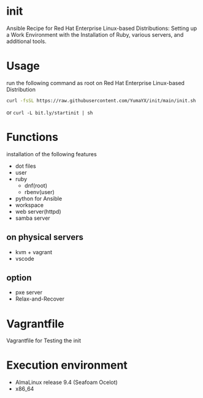 # init

Ansible Recipe for Red Hat Enterprise Linux-based Distributions: Setting up a Work Environment with the Installation of Ruby, various servers, and additional tools.

# Usage

run the following command as root on Red Hat Enterprise Linux-based Distribution

```sh
curl -fsSL https://raw.githubusercontent.com/YumaYX/init/main/init.sh | sudo sh
```

or `curl -L bit.ly/startinit | sh`

# Functions

installation of the following features

- dot files
- user
- ruby
  - dnf(root)
  - rbenv(user)
- python for Ansible
- workspace
- web server(httpd)
- samba server

## on physical servers

- kvm + vagrant
- vscode

## option

- pxe server
- Relax-and-Recover

# Vagrantfile

Vagrantfile for Testing the init

# Execution environment 

- AlmaLinux release 9.4 (Seafoam Ocelot)
- x86_64
